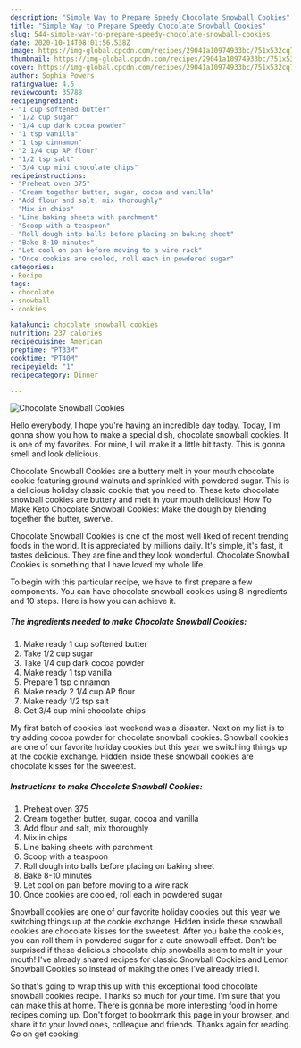 ```yaml
---
description: "Simple Way to Prepare Speedy Chocolate Snowball Cookies"
title: "Simple Way to Prepare Speedy Chocolate Snowball Cookies"
slug: 544-simple-way-to-prepare-speedy-chocolate-snowball-cookies
date: 2020-10-14T08:01:56.538Z
image: https://img-global.cpcdn.com/recipes/29041a10974933bc/751x532cq70/chocolate-snowball-cookies-recipe-main-photo.jpg
thumbnail: https://img-global.cpcdn.com/recipes/29041a10974933bc/751x532cq70/chocolate-snowball-cookies-recipe-main-photo.jpg
cover: https://img-global.cpcdn.com/recipes/29041a10974933bc/751x532cq70/chocolate-snowball-cookies-recipe-main-photo.jpg
author: Sophia Powers
ratingvalue: 4.5
reviewcount: 35788
recipeingredient:
- "1 cup softened butter"
- "1/2 cup sugar"
- "1/4 cup dark cocoa powder"
- "1 tsp vanilla"
- "1 tsp cinnamon"
- "2 1/4 cup AP flour"
- "1/2 tsp salt"
- "3/4 cup mini chocolate chips"
recipeinstructions:
- "Preheat oven 375"
- "Cream together butter, sugar, cocoa and vanilla"
- "Add flour and salt, mix thoroughly"
- "Mix in chips"
- "Line baking sheets with parchment"
- "Scoop with a teaspoon"
- "Roll dough into balls before placing on baking sheet"
- "Bake 8-10 minutes"
- "Let cool on pan before moving to a wire rack"
- "Once cookies are cooled, roll each in powdered sugar"
categories:
- Recipe
tags:
- chocolate
- snowball
- cookies

katakunci: chocolate snowball cookies 
nutrition: 237 calories
recipecuisine: American
preptime: "PT33M"
cooktime: "PT40M"
recipeyield: "1"
recipecategory: Dinner

---
```



![Chocolate Snowball Cookies](https://img-global.cpcdn.com/recipes/29041a10974933bc/751x532cq70/chocolate-snowball-cookies-recipe-main-photo.jpg)

Hello everybody, I hope you're having an incredible day today. Today, I'm gonna show you how to make a special dish, chocolate snowball cookies. It is one of my favorites. For mine, I will make it a little bit tasty. This is gonna smell and look delicious.

Chocolate Snowball Cookies are a buttery melt in your mouth chocolate cookie featuring ground walnuts and sprinkled with powdered sugar. This is a delicious holiday classic cookie that you need to. These keto chocolate snowball cookies are buttery and melt in your mouth delicious! How To Make Keto Chocolate Snowball Cookies: Make the dough by blending together the butter, swerve.

Chocolate Snowball Cookies is one of the most well liked of recent trending foods in the world. It is appreciated by millions daily. It's simple, it's fast, it tastes delicious. They are fine and they look wonderful. Chocolate Snowball Cookies is something that I have loved my whole life.


To begin with this particular recipe, we have to first prepare a few components. You can have chocolate snowball cookies using 8 ingredients and 10 steps. Here is how you can achieve it.

<!--inarticleads1-->

##### The ingredients needed to make Chocolate Snowball Cookies:

1. Make ready 1 cup softened butter
1. Take 1/2 cup sugar
1. Take 1/4 cup dark cocoa powder
1. Make ready 1 tsp vanilla
1. Prepare 1 tsp cinnamon
1. Make ready 2 1/4 cup AP flour
1. Make ready 1/2 tsp salt
1. Get 3/4 cup mini chocolate chips


My first batch of cookies last weekend was a disaster. Next on my list is to try adding cocoa powder for chocolate snowball cookies. Snowball cookies are one of our favorite holiday cookies but this year we switching things up at the cookie exchange. Hidden inside these snowball cookies are chocolate kisses for the sweetest. 

<!--inarticleads2-->

##### Instructions to make Chocolate Snowball Cookies:

1. Preheat oven 375
1. Cream together butter, sugar, cocoa and vanilla
1. Add flour and salt, mix thoroughly
1. Mix in chips
1. Line baking sheets with parchment
1. Scoop with a teaspoon
1. Roll dough into balls before placing on baking sheet
1. Bake 8-10 minutes
1. Let cool on pan before moving to a wire rack
1. Once cookies are cooled, roll each in powdered sugar


Snowball cookies are one of our favorite holiday cookies but this year we switching things up at the cookie exchange. Hidden inside these snowball cookies are chocolate kisses for the sweetest. After you bake the cookies, you can roll them in powdered sugar for a cute snowball effect. Don&#39;t be surprised if these delicious chocolate chip snowballs seem to melt in your mouth! I&#39;ve already shared recipes for classic Snowball Cookies and Lemon Snowball Cookies so instead of making the ones I&#39;ve already tried I. 

So that's going to wrap this up with this exceptional food chocolate snowball cookies recipe. Thanks so much for your time. I'm sure that you can make this at home. There is gonna be more interesting food in home recipes coming up. Don't forget to bookmark this page in your browser, and share it to your loved ones, colleague and friends. Thanks again for reading. Go on get cooking!
